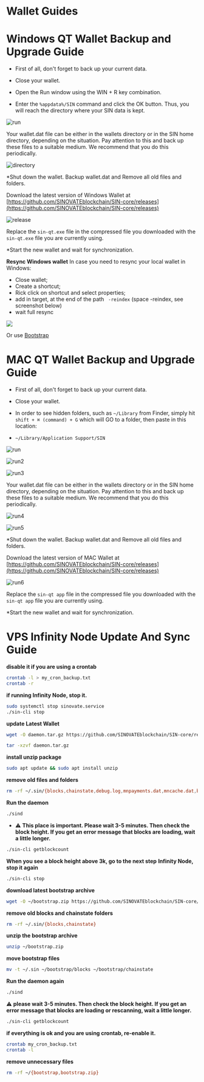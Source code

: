 # Wallet Guides


# Windows QT Wallet Backup and Upgrade Guide

* First of all, don't forget to back up your current data.

* Close your wallet.

* Open the Run window using the WIN + R key combination.


* Enter the `%appdata%/SIN` command and click the OK button. Thus, you will reach the directory where your SIN data is kept.

![run](assets/img/misc/run.png)
 

Your wallet.dat file can be either in the wallets directory or in the SIN home directory, depending on the situation. Pay attention to this and back up these files to a suitable medium. We recommend that you do this periodically.

  
![directory](assets/img/misc/directory.png)

*Shut down the wallet. Backup wallet.dat and Remove all old files and folders. 


Download the latest version of Windows Wallet at [https://github.com/SINOVATEblockchain/SIN-core/releases](https://github.com/SINOVATEblockchain/SIN-core/releases)
 

![release](assets/img/misc/release.png)
  

Replace the `sin-qt.exe` file in the compressed file you downloaded with the `sin-qt.exe` file you are currently using.

*Start the new wallet and wait for synchronization.


**Resync Windows wallet**
In case you need to resync your local wallet in Windows:
* Close wallet;
* Create a shortcut;
* Rick click on shortcut and select properties;
* add in target, at the end of the path ` -reindex` (space -reindex, see screenshot below)
* wait full resync

![](assets/img/misc/win_wallet_reindex.png)

Or use [Bootstrap](https://docs.sinovate.io/#/bootstrap)

# MAC QT Wallet Backup and Upgrade Guide

  

* First of all, don't forget to back up your current data.

* Close your wallet.

* In order to see hidden folders, such as `~/Library` from Finder, simply hit `shift + ⌘ (command) + G` which will GO to a folder, then paste in this location:


* ```~/Library/Application Support/SIN```

![run](assets/img/misc/mac_backup01.png)

![run2](assets/img/misc/mac_backup02.png)

![run3](assets/img/misc/mac_backup03.png)
 

Your wallet.dat file can be either in the wallets directory or in the SIN home directory, depending on the situation. Pay attention to this and back up these files to a suitable medium. We recommend that you do this periodically.

  
![run4](assets/img/misc/mac_backup04.png)

![run5](assets/img/misc/mac_backup05.png)

*Shut down the wallet. Backup wallet.dat and Remove all old files and folders. 


Download the latest version of MAC Wallet at [https://github.com/SINOVATEblockchain/SIN-core/releases](https://github.com/SINOVATEblockchain/SIN-core/releases)
 

![run6](assets/img/misc/mac_backup06.png)
  

Replace the `sin-qt app` file in the compressed file you downloaded with the `sin-qt app` file you are currently using.

*Start the new wallet and wait for synchronization.



# VPS Infinity Node Update And Sync Guide

**disable it if you are using a crontab**
```bash
crontab -l > my_cron_backup.txt
crontab -r
```

**if running Infinity Node, stop it.**
```bash
sudo systemctl stop sinovate.service
./sin-cli stop
```

**update Latest Wallet** 
```bash
wget -O daemon.tar.gz https://github.com/SINOVATEblockchain/SIN-core/releases/latest/download/daemon.tar.gz

tar -xzvf daemon.tar.gz
```
**install unzip package**
```bash
sudo apt update && sudo apt install unzip
```
**remove old files and folders**
```bash
rm -rf ~/.sin/{blocks,chainstate,debug.log,mnpayments.dat,mncache.dat,banlist.dat,peers.dat,netfulfilled.dat,governance.dat,fee_estimates.dat}
```

**Run the daemon**
```bash
./sind
```
* :warning: **This place is important. Please wait 3-5 minutes. Then check the block height. If you get an error message that blocks are loading, wait a little longer.**
```bash
./sin-cli getblockcount
```
**When you see a block height above 3k, go to the next step**
**Infinity Node, stop it again**
```bash
./sin-cli stop
```
**download latest bootstrap archive**
```bash
wget -O ~/bootstrap.zip https://github.com/SINOVATEblockchain/SIN-core/releases/latest/download/bootstrap.zip
```
**remove old blocks and chainstate folders**
```bash
rm -rf ~/.sin/{blocks,chainstate}
```
**unzip the bootstrap archive**
```bash
unzip ~/bootstrap.zip
```
**move bootstrap files**
```bash
mv -t ~/.sin ~/bootstrap/blocks ~/bootstrap/chainstate
```
**Run the daemon again**
```bash
./sind
```

:warning: **please wait 3-5 minutes. Then check the block height. If you get an error message that blocks are loading or rescanning, wait a little longer.**
```bash
./sin-cli getblockcount 
```
**if everything is ok and you are using crontab, re-enable it.**
```bash
crontab my_cron_backup.txt
crontab -l
```
**remove unnecessary files**
```bash
rm -rf ~/{bootstrap,bootstrap.zip}
```
